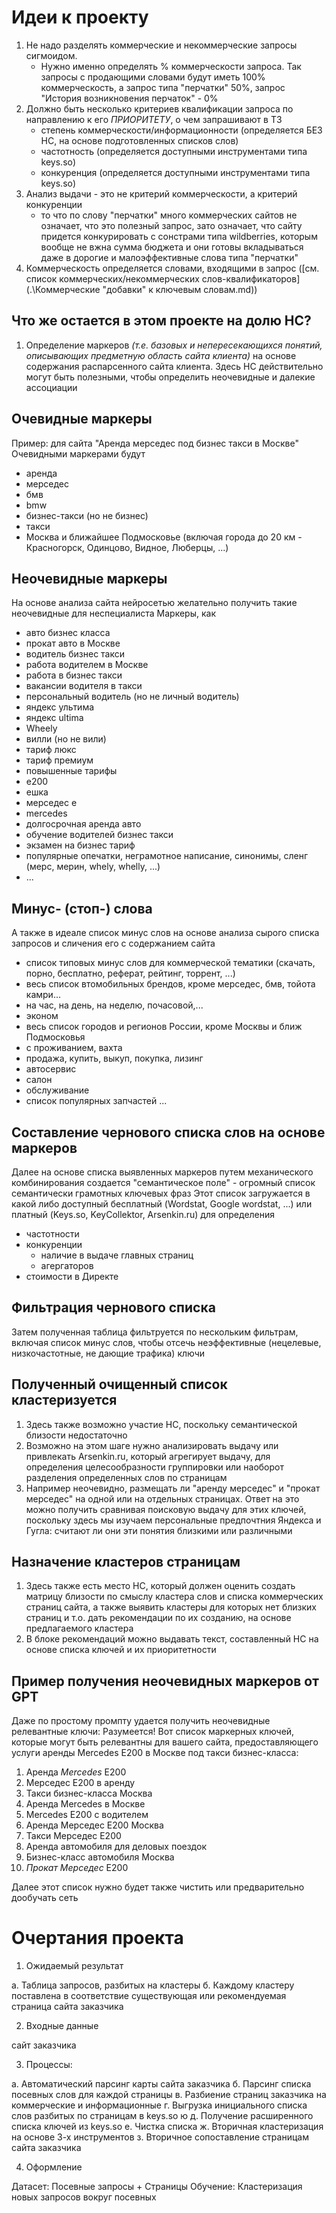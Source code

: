 # Идеи к проекту
1. Не надо разделять коммерческие и некоммерческие запросы сигмоидом.
   - Нужно именно определять % коммерческости запроса. Так запросы с продающими словами будут иметь 100% коммерческость, а запрос типа "перчатки" 50%, запрос "История возникновения перчаток" - 0%
2. Должно быть несколько критериев квалификации запроса по направлению к его _ПРИОРИТЕТУ_, о чем запрашивают в ТЗ
   - степень коммерческости/информационности (определяется БЕЗ НС, на основе подготовленных списков слов)
   - частотность (определяется доступными инструментами типа keys.so)
   - конкуренция (определяется доступными инструментами типа keys.so)
3. Анализ выдачи - это не критерий коммерческости, а критерий конкуренции
   - то что по слову "перчатки" много коммерческих сайтов не означает, что это полезный запрос, зато означает, что сайту придется конкурировать с сонстрами типа wildberries, которым вообще не вжна сумма бюджета и они готовы вкладываться даже в дорогие и малоэффективные слова типа "перчатки"
5. Коммерческость определяется словами, входящими в запрос ([см. список коммерческих/некоммерческих слов-квалификаторов](.\Коммерческие "добавки" к ключевым словам.md))

## Что же остается в этом проекте на долю НС?
1. Определение маркеров _(т.е. базовых и непересекающихся понятий, описывающих предметную область сайта клиента)_ на основе содержания распарсенного сайта клиента. Здесь НС действительно могут быть полезными, чтобы определить неочевидные и далекие ассоциации

## Очевидные маркеры
Пример: для сайта "Аренда мерседес под бизнес такси в Москве"
Очевидными маркерами будут
- аренда
- мерседес
- бмв
- bmw
- бизнес-такси (но не бизнес)
- такси
- Москва и ближайшее Подмосковье (включая города до 20 км - Красногорск, Одинцово, Видное, Люберцы, ...)
## Неочевидные маркеры
На основе анализа сайта нейросетью желательно получить такие неочевидные для неспециалиста Маркеры, как
- авто бизнес класса
- прокат авто в Москве
- водитель бизнес такси
- работа водителем в Москве
- работа в бизнес такси
- вакансии водителя в такси
- персональный водитель (но не личный водитель)
- яндекс ультима
- яндекс ultima
- Wheely
- вилли (но не вили)
- тариф люкс
- тариф премиум
- повышенные тарифы
- е200
- ешка
- мерседес е
- mercedes
- долгосрочная аренда авто
- обучение водителей бизнес такси
- экзамен на бизнес тариф
- популярные опечатки, неграмотное написание, синонимы, сленг (мерс, мерин, whely, whelly, ...)
- ...
## Минус- (стоп-) слова
А также в идеале список минус слов на основе анализа сырого списка запросов и сличения его с содержанием сайта
- список типовых минус слов для коммерческой тематики (скачать, порно, бесплатно, реферат, рейтинг, торрент, ...)
- весь список втомобильных брендов, кроме мерседес, бмв, тойота камри...
- на час, на день, на неделю, почасовой,...
- эконом
- весь список городов и регионов России, кроме Москвы и ближ Подмосковья
- с проживанием, вахта
- продажа, купить, выкуп, покупка, лизинг
- автосервис
- салон
- обслуживание
- список популярных запчастей
...
## Cоставление чернового списка слов на основе маркеров
Далее на основе списка выявленных маркеров путем механического комбинирования создается "семантическое поле" - огромный список семантически грамотных ключевых фраз
Этот список загружается в какой либо доступный бесплатный (Wordstat, Google wordstat, ...) или платный (Keys.so, KeyCollektor, Arsenkin.ru) для определения
- частотности
- конкуренции
  * наличие в выдаче главных страниц
  * агергаторов
- стоимости в Директе

## Фильтрация чернового списка
Затем полученная таблица фильтруется по нескольким фильтрам, включая список минус слов, чтобы отсечь неэффективные (нецелевые, низкочастотные, не дающие трафика) ключи

## Полученный очищенный список кластеризуется
1. Здесь также возможно участие НС, поскольку семантической близости недостаточно
2. Возможно на этом шаге нужно анализировать выдачу или привлекать Arsenkin.ru, который агрегирует выдачу, для определения целесообразности группировки или наоборот разделения определенных слов по страницам
3. Например неочевидно, размещать ли "аренду мерседес" и "прокат мерседес" на одной или на отдельных страницах. Ответ на это можно получить сравнивая поисковую выдачу для этих ключей, поскольку здесь мы изучаем персональные предпочтния Яндекса и Гугла: считают ли они эти понятия близкими или различными

## Назначение кластеров страницам
1. Здесь также есть место НС, который должен оценить создать матрицу близости по смыслу кластера слов и списка коммерческих страниц сайта, а также выявить кластеры для которых нет близких страниц и т.о. дать рекомендации по их созданию, на основе предлагаемого кластера
2. В блоке рекомендаций можно выдавать текст, составленный НС на основе списка ключей и их приоритетности

## Пример получения неочевидных маркеров от GPT

Даже по простому промпту удается получить неочевидные релевантные ключи:
Разумеется! Вот список маркерных ключей, которые могут быть релевантны для вашего сайта, предоставляющего услуги аренды Mercedes E200 в Москве под такси бизнес-класса:

1. Аренда _Mercedes_ E200
2. Мерседес Е200 в аренду
3. Такси бизнес-класса Москва
4. Аренда Mercedes в Москве
5. Mercedes E200 с водителем
6. Аренда Мерседес Е200 Москва
7. Такси Мерседес Е200
8. Аренда автомобиля для деловых поездок
9. Бизнес-класс автомобиля Москва
10. _Прокат Мерседес_ Е200

Далее этот список нужно будет также чистить или предварительно дообучать сеть

# Очертания проекта
1. Ожидаемый результат

а. Таблица запросов, разбитых на кластеры
б. Каждому кластеру поставлена в соответствие существующая или рекомендуемая страница сайта заказчика

2. Входные данные

сайт заказчика

3. Процессы:

а. Автоматический парсинг карты сайта заказчика
б. Парсинг списка посевных слов для каждой страницы
в. Разбиение страниц заказчика на коммерческие и информационные
г. Выгрузка инициального списка слов разбитых по страницам в keys.so ю
д. Получение расширенного списка ключей из keys.so
е. Чистка списка
ж. Вторичная кластеризация на основе 3-х инструментов
з. Вторичное сопоставление страницам сайта заказчика

4. Оформление 

Датасет: Посевные запросы + Страницы
Обучение: Кластеризация новых запросов вокруг посевных

